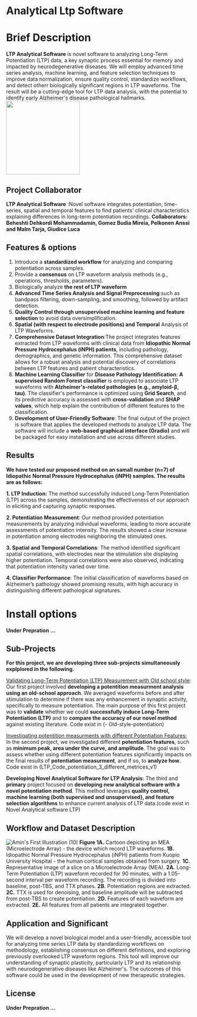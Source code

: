 # Analytical Ltp Software
# Brief Description
**LTP Analytical Software** is novel software to analyzing Long-Term Potentiation (LTP) data, a key synaptic process essential for memory and impacted by neurodegenerative diseases. We will employ advanced time series analysis, machine learning, and feature selection techniques to improve data normalization, ensure quality control, standardize workflows, and detect otherr biologically significant regions in LTP waveforms. The result will be a cutting-edge tool for LTP data analysis, with the potential to identify early Alzheimer's disease pathological hallmarks.<img src="https://github.com/user-attachments/assets/92601708-33a5-4d87-97ab-89fed99a42d2" width="200" />
## Project Collaborator
**LTP Analytical Software** :Novel software integrates potentiation, time-series, spatial and temporal features to find patients’ clinical characteristics explaining differences in long-term potentiation recordings. **Collaborators: Beheshti Dehkordi Mohammadamin, Gomez Budia Mireia, Pelkonen Anssi and Malm Tarja, Giudice Luca** 

## Features & options
1. Introduce a **standardized workflow** for analyzing and comparing potentiation across samples.
2. Provide a **consensus** on LTP waveform analysis methods (e.g., operations, thresholds, parameters).
3. Biologically analyze **the rest of LTP waveform**
4. **Advanced Time Series Analysis and Signal Preprocessing**:such as bandpass filtering, down-sampling, and smoothing, followed by artifact detection.
5. **Quality Control through unsupervised machine learning and feature selection** to avoid data oversimplification.
6. **Spatial (with respect to electrode positions) and Temporal** Analysis of LTP Waveforms.
7. **Comprehensive Dataset Integration**:The project integrates features extracted from LTP waveforms with clinical data from **Idiopathic Normal Pressure Hydrocephalus (iNPH) patients**, including pathology, demographics, and genetic information. This comprehensive dataset allows for a robust analysis and potential discovery of correlations between LTP features and patient characteristics.
8. **Machine Learning Classifier** for **Disease Pathology Identification**: **A supervised Random Forest classifier** is employed to associate LTP waveforms with **Alzheimer's-related pathologies (e.g., amyloid-β, tau)**. The classifier's performance is optimized using **Grid Search**, and its predictive accuracy is assessed with **cross-validation** and **SHAP values**, which help explain the contribution of different features to the classification.
9. **Development of User-Friendly Software**:
The final output of the project is software that applies the developed methods to analyze LTP data. The software will include a **web-based graphical interface (Gradio)** and will be packaged for easy installation and use across different studies.
## Results
**We have tested our proposed method on an samall number (n=7) of Idiopathic Normal Pressure Hydrocephalus (iNPH) samples. The results are as follows:**

**1. LTP Induction:** The method successfully induced Long-Term Potentiation (LTP) across the samples, demonstrating the effectiveness of our approach in eliciting and capturing synaptic responses.

**2. Potentiation Measurement**: Our method provided potentiation measurements by analyzing individual waveforms, leading to more accurate assessments of potentiation intensity. The results showed a clear increase in potentiation among electrodes neighboring the stimulated ones.

**3. Spatial and Temporal Correlations**: The method identified significant spatial correlations, with electrodes near the stimulation site displaying higher potentiation. Temporal correlations were also observed, indicating that potentiation intensity varied over time.

**4. Classifier Performance**: The initial classification of waveforms based on Alzheimer’s pathology showed promising results, with high accuracy in distinguishing different pathological signatures.

# Install options
**Under Prepration ...**

## Sub-Projects
**For this project, we are developing three sub-projects simultaneously explplored in the following.**

 [Validating Long-Term Potentiation (LTP) Measurement with Old school style](Validating_Long_Term_Potentiation_(LTP)_Measurement_with_OLD_school_style.ipynb):</a> Our first project involved **developing a potentition measurment analysis using an old-school approach**. We averaged waveforms before and after stimulation to determine if there was any enhancement in synaptic activity, specifically to measure potentiation. The main purpose of this first project was to **validate** whether we could **successfully induce Long-Term Potentiation (LTP)** and to **compare the accuracy of our novel method** against existing literature. Code exist in (- Old-style-potentiation)

[Investigating potentition measurments with different Potentiation Features:](Investigating_potentition_measurments_with_different_Potentiation_Features.ipynb)
</a> In the second project, we investigated different **potentiation features**, such as **minimum peak, area under the curve, and amplitude**. The goal was to assess whether using different potentiation features significantly impacts on the final results of **potentiation measurment**, and if so, to **analyze how**. Code exist in (LTP_Code_potentiation_3_different_metrices_v1)

**Developing Novel Analytical Software for LTP Analysis**</a>: The third and **primary** project focused on **developing new analytical software with a novel potentiation method**. This method leverages **quality control, machine learning (both supervised and unsupervised), and feature selection algorithms** to enhance current analysis of LTP data.(code exist in Novel Analytical software LTP)



## Workflow and Dataset Description 
![Amin's First Illustration (10)](https://github.com/user-attachments/assets/b20ab8e9-08bd-482b-8ab5-effd68c3b477)
**Figure 1A.** Cartoon depicting an MEA (Microelectrode Array) - the device which record LTP waveforms.
**1B.** Idiopathic Normal Pressure Hydrocephalus (iNPH) patients from Kuopio University Hospital - the human cortical samples obtained from surgery. 
**1C.** Representative image of a slice on a Microelectrode Array (MEA).
**2A.** Long-Term Potentiation (LTP) waveform recorded for 90 minutes, with a 1.05-second interval per waveform recording. The recording is divided into baseline, post-TBS, and TTX phases.
**2B.** Potentiation regions are extracted.  
**2C.** TTX is used for denoising, and baseline amplitude will be subtracted from post-TBS to create potentiation.
**2D.** Features of each waveform are extracted. 
**2E.** All features from all patients are integrated together.
## Application and Significant 
We will develop a novel biological model and a user-friendly, accessible tool for analyzing time series LTP data by standardizing workflows on methodology, establishing consensus on different definitions, and exploring previously overlooked LTP waveform regions. This tool will improve our understanding of synaptic plasticity, particularly LTP and its relationship with neurodegenerative diseases like Alzheimer's. The outcomes of this software could be used in the development of new therapeutic strategies.
## License
**Under Prepration ...**
